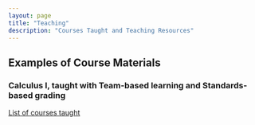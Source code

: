 ```yaml
---
layout: page
title: "Teaching"
description: "Courses Taught and Teaching Resources"
---
```


## Examples of Course Materials
### Calculus I, taught with Team-based learning and Standards-based grading

[List of courses taught](PreviousCourses/index.md)

